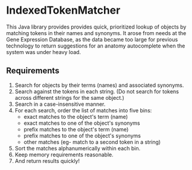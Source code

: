 # IndexedTokenMatcher
This Java library provides provides quick, prioritized lookup of objects by matching tokens in their names and synonyms.  It
arose from needs at the Gene Expression Database, as the data became too large for previous technology to return suggestions
for an anatomy autocomplete when the system was under heavy load.

## Requirements
1. Search for objects by their terms (names) and associated synonyms.
2. Search against the tokens in each string.  (Do not search for tokens across different strings for the same object.)
3. Search in a case-insensitive manner.
4. For each search, order the list of matches into five bins:
   - exact matches to the object's term (name)
   - exact matches to one of the object's synonyms
   - prefix matches to the object's term (name)
   - prefix matches to one of the object's synonyms
   - other matches (eg- match to a second token in a string)
5. Sort the matches alphanumerically within each bin.
6. Keep memory requirements reasonable.
7. And return results quickly!
